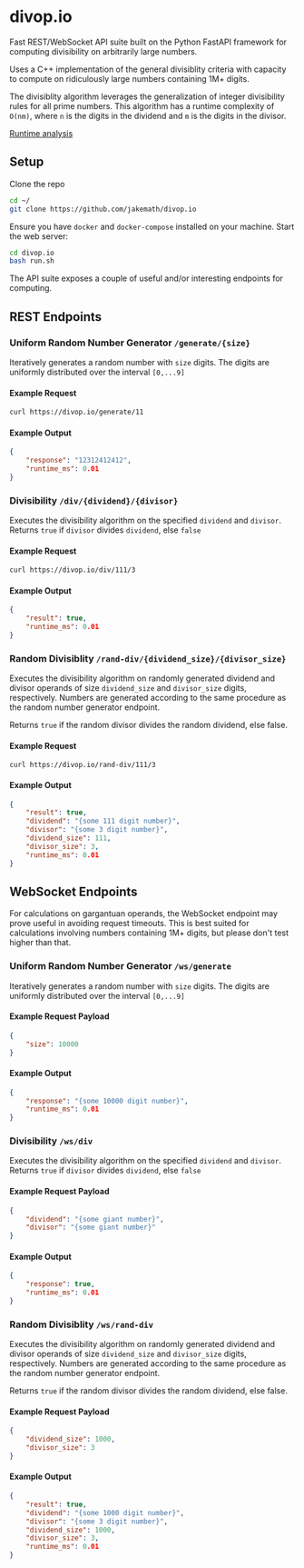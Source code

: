 # divop.io

Fast REST/WebSocket API suite built on the Python FastAPI framework for computing divisibility on arbitrarily large numbers.

Uses a C++ implementation of the general divisiblity criteria with capacity to compute on ridiculously large numbers containing 1M+ digits. 

The divisiblity algorithm leverages the generalization of integer divisibility rules for all prime numbers. This algorithm has a runtime complexity of `O(nm)`, where `n` is the digits in the dividend and `m` is the digits in the divisor.

[Runtime analysis](./Runtimes.pdf)

## Setup
Clone the repo
```bash
cd ~/
git clone https://github.com/jakemath/divop.io
```
Ensure you have `docker` and `docker-compose` installed on your machine. Start the web server:
```bash
cd divop.io
bash run.sh
```

The API suite exposes a couple of useful and/or interesting endpoints for computing.

## REST Endpoints
### Uniform Random Number Generator `/generate/{size}`
Iteratively generates a random number with `size` digits. The digits are uniformly distributed over the interval `[0,...9]`

#### Example Request
```bash
curl https://divop.io/generate/11
```

#### Example Output
```json
{
    "response": "12312412412",
    "runtime_ms": 0.01
}
```

### Divisibility `/div/{dividend}/{divisor}`
Executes the divisibility algorithm on the specified `dividend` and `divisor`. Returns `true` if `divisor` divides `dividend`, else `false`

#### Example Request
```bash
curl https://divop.io/div/111/3
```

#### Example Output
```json
{
    "result": true,
    "runtime_ms": 0.01
}
```

### Random Divisiblity `/rand-div/{dividend_size}/{divisor_size}`
Executes the divisibility algorithm on randomly generated dividend and divisor operands of size `dividend_size` and `divisor_size` digits, respectively. Numbers are generated according to the same procedure as the random number generator endpoint. 

Returns `true` if the random divisor divides the random dividend, else false.

#### Example Request
```
curl https://divop.io/rand-div/111/3
```

#### Example Output
```json
{
    "result": true,
    "dividend": "{some 111 digit number}",
    "divisor": "{some 3 digit number}",
    "dividend_size": 111,
    "divisor_size": 3,
    "runtime_ms": 0.01
}
```

## WebSocket Endpoints
For calculations on gargantuan operands, the WebSocket endpoint may prove useful in avoiding request timeouts. This is best suited for calculations involving numbers containing 1M+ digits, but please don't test higher than that. 

### Uniform Random Number Generator `/ws/generate`
Iteratively generates a random number with `size` digits. The digits are uniformly distributed over the interval `[0,...9]`

#### Example Request Payload
```json
{
    "size": 10000
}
```

#### Example Output
```json
{
    "response": "{some 10000 digit number}",
    "runtime_ms": 0.01
}
```

### Divisibility `/ws/div`
Executes the divisibility algorithm on the specified `dividend` and `divisor`. Returns `true` if `divisor` divides `dividend`, else `false`

#### Example Request Payload
```json
{
    "dividend": "{some giant number}",
    "divisor": "{some giant number}"
}
```

#### Example Output
```json
{
    "response": true,
    "runtime_ms": 0.01
}
```

### Random Divisiblity `/ws/rand-div`
Executes the divisibility algorithm on randomly generated dividend and divisor operands of size `dividend_size` and `divisor_size` digits, respectively. Numbers are generated according to the same procedure as the random number generator endpoint. 

Returns `true` if the random divisor divides the random dividend, else false.

#### Example Request Payload
```json
{
    "dividend_size": 1000,
    "divisor_size": 3
}
```

#### Example Output
```json
{
    "result": true,
    "dividend": "{some 1000 digit number}",
    "divisor": "{some 3 digit number}",
    "dividend_size": 1000,
    "divisor_size": 3,
    "runtime_ms": 0.01
}
```
